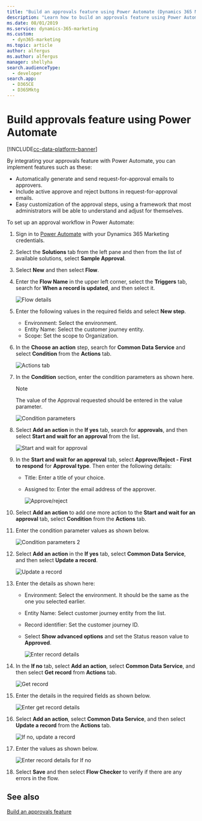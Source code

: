 ```yaml
---
title: "Build an approvals feature using Power Automate (Dynamics 365 Marketing Developer Guide) | Microsoft Docs"
description: "Learn how to build an approvals feature using Power Automate and Dynamics 365 Marketing."
ms.date: 08/01/2019
ms.service: dynamics-365-marketing
ms.custom: 
  - dyn365-marketing
ms.topic: article
author: alfergus
ms.author: alfergus
manager: shellyha
search.audienceType: 
  - developer
search.app: 
  - D365CE
  - D365Mktg
---
```


# Build approvals feature using Power Automate

[!INCLUDE[cc-data-platform-banner](../../includes/cc-data-platform-banner.md)]

By integrating your approvals feature with Power Automate, you can implement features such as these:

- Automatically generate and send request-for-approval emails to approvers.
- Include active approve and reject buttons in request-for-approval emails.
- Easy customization of the approval steps, using a framework that most administrators will be able to understand and adjust for themselves.

To set up an approval workflow in Power Automate:

1. Sign in to [Power Automate](https://flow.microsoft.com/) with your Dynamics 365 Marketing credentials.
1. Select the **Solutions** tab from the left pane and then from the list of available solutions, select **Sample Approval**. 
1. Select **New** and then select **Flow**.
1. Enter the **Flow Name** in the upper left corner, select the **Triggers** tab, search for **When a record is updated**, and then select it.
    
   ![Flow details](../media/create-new-flow-with-details.png "Flow details")

1. Enter the following values in the required fields and select **New step**.
   - Environment: Select the environment.
   - Entity Name: Select the customer journey entity.
   - Scope: Set the scope to Organization.

1. In the **Choose an action** step, search for **Common Data Service** and select **Condition** from the **Actions** tab.

   
    ![Actions tab](../media/new-step-select-condition.png "Actions tab")

1. In the **Condition** section, enter the condition parameters as shown here.


   > [!NOTE]
   > The value of the Approval requested should be entered in the value parameter.

    ![Condition parameters](../media/condition-parameter-values.png "Condition parameters")

1. Select **Add an action** in the **If yes** tab, search for **approvals**, and then select **Start and wait for an approval** from the list.


    ![Start and wait for approval](../media/start-and-wait-for-approval.png "Start and wait for approval")

1. In the **Start and wait for an approval** tab, select **Approve/Reject - First to respond** for **Approval type**. Then enter the following details:
   - Title: Enter a title of your choice.
   - Assigned to: Enter the email address of the approver. 
     
      ![Approve/reject](../media/enter-details-for-start-wait-for-approval.png "Approve/reject")

1. Select **Add an action** to add one more action to the **Start and wait for an approval** tab, select **Condition** from the **Actions** tab.


1. Enter the condition parameter values as shown below.

   ![Condition parameters 2](../media/condition-two-parameter-values.png "Condition parameters 2")

1. Select **Add an action** in the **If yes** tab, select **Common Data Service**, and then select **Update a record**.


    ![Update a record](../media/select-cds-from-list.png "Update a record")

1. Enter the details as shown here:

    - Environment: Select the environment. It should be the same as the one you selected earlier.
    - Entity Name: Select customer journey entity from the list.
    - Record identifier: Set the customer journey ID.
    - Select **Show advanced options** and set the Status reason value to **Approved**.
      
       ![Enter record details](../media/update-a-record-enter-values.png "Enter record details")


1. In the **If no** tab, select **Add an action**, select **Common Data Service**, and then select **Get record** from **Actions** tab.


    ![Get record](../media/if-no-select-cds-get-record.png "Get record")

1. Enter the details in the required fields as shown below.

    ![Enter get record details](../media/enter-details-for-the-record.png "Enter get record details")

1. Select **Add an action**, select **Common Data Service**, and then select **Update a record** from the **Actions** tab.


    ![If no, update a record](../media/if-no-cds-update-record.png "If no, update a record")

1. Enter the values as shown below.

    ![Enter record details for If no](../media/if-no-update-record-enter-values.png "Enter record details for If no")

1. Select **Save** and then select **Flow Checker** to verify if there are any errors in the flow.

## See also
[Build an approvals feature](marketing-approvals-feature.md)
